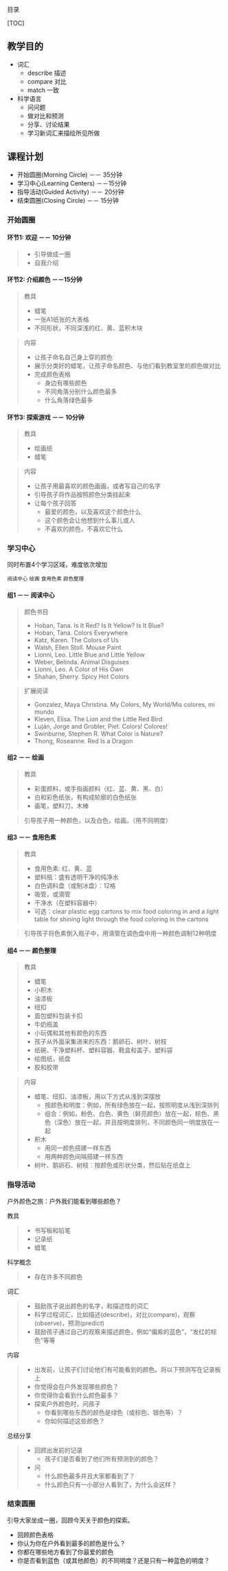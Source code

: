 目录

[TOC]

## 教学目的

- 词汇
  - describe 描述
  - compare 对比
  - match 一致
- 科学语言
  - 问问题
  - 做对比和预测
  - 分享、讨论结果
  - 学习新词汇来描绘所见所做





## 课程计划

- 开始圆圈(Morning Circle) －－ 35分钟
- 学习中心(Learning Centers) －－15分钟
- 指导活动(Guided Activity) －－ 20分钟
- 结束圆圈(Closing Circle) －－ 15分钟





### 开始圆圈

#### 环节1: 欢迎 －－ 10分钟

> - 引导做成一圈
> - 自我介绍



#### 环节2: 介绍颜色 －－15分钟

> 教具
>
> - 蜡笔
> - 一张A1纸张的大表格
> - 不同形状，不同深浅的红、黄、蓝积木块

> 内容
>
> - 让孩子命名自己身上穿的颜色
> - 展示分类好的蜡笔，让孩子命名颜色、与他们看到教室里的颜色做对比
> - 完成颜色表格
>   - 身边有哪些颜色
>   - 不同角落分别什么颜色最多
>   - 什么角落绿色最多



#### 环节3: 探索游戏 －－ 10分钟

> 教具
>
> - 绘画纸
> - 蜡笔

> 内容
>
> - 让孩子用最喜欢的颜色画画，或者写自己的名字
> - 引导孩子将作品按照颜色分类挂起来
> - 让每个孩子回答
>   - 最爱的颜色，以及喜欢这个颜色什么
>   - 这个颜色会让他想到什么事儿或人 
>   - 不喜欢的颜色，不喜欢它什么



### 学习中心

同时布置4个学习区域，难度依次增加

`阅读中心`  `绘画` `食用色素` `颜色整理`

#### 组1 －－ 阅读中心

> 颜色书目
>
> - Hoban, Tana. Is It Red? Is It Yellow? Is It Blue?
> - Hoban, Tana. Colors Everywhere
> - Katz, Karen. The Colors of Us
> - Walsh, Ellen Stoll. Mouse Paint
> - Lionni, Leo. Little Blue and Little Yellow
> - Weber, Belinda. Animal Disguises
> - Lionni, Leo. A Color of His Own
> - Shahan, Sherry. Spicy Hot Colors

> 扩展阅读
>
> - Gonzalez, Maya Christina. My Colors, My World/Mis colores, mi mundo
> - Kleven, Elisa. The Lion and the Little Red Bird
> - Luján, Jorge and Grobler, Piet. Colors! Colores!
> - Swinburne, Stephen R. What Color is Nature?
> - Thong, Roseanne. Red Is a Dragon



#### 组2 －－ 绘画

> 教具
>
> - 彩蛋颜料，或手指画颜料（红、蓝、黄、黑、白）
> - 白和彩色纸张，有构成轮廓的白色纸张
> - 画笔，塑料刀，木棒

> 引导孩子用一种颜色，以及白色，绘画。（用不同明度）



#### 组3 －－ 食用色素

> 教具
>
> - 食用色素: 红、黄、蓝
> - 塑料瓶：盛有透明干净的纯净水
> - 白色调料盘（或制冰盘）：12格
> - 吸管，或滴管
> - 干净水（在塑料容器中）
> - 可选：clear plastic egg cartons to mix food coloring in and a light table for shining light through the food coloring in the cartons

> 引导孩子将色素倒入瓶子中，用滴管在调色盘中用一种颜色调制12种明度



#### 组4 －－ 颜色整理

> 教具
>
> - 蜡笔
> - 小积木
> - 油漆板
> - 纽扣
> - 面包塑料包装卡扣
> - 牛奶瓶盖
> - 小玩偶和其他有颜色的东西
> - 孩子从外面采集进来的东西：鹅卵石、树叶、树枝
> - 纸碗、干净塑料杯、塑料容器、鞋盒和盖子、塑料袋
> - 绘图纸，纸盘
> - 胶和胶带

> 内容
>
> - 蜡笔、纽扣、油漆板，用以下方式从浅到深摆放
>   - 按颜色和明度：例如，所有绿色放在一起，按照明度从浅到深排列
>   - 组合：例如，粉色、白色、黄色（鲜亮颜色）放在一起，棕色、黑色（深色）放在一起，并且按明度排列，不同颜色同一明度放在一起
> - 积木
>   - 用同一颜色搭建一样东西
>   - 用两种颜色间隔搭建一样东西
> - 树叶、鹅卵石、树枝：按颜色或形状分类，然后贴在纸盘上



### 指导活动

户外颜色之旅：户外我们能看到哪些颜色？

教具

> - 书写板和铅笔
> - 记录纸
> - 蜡笔


科学概念

> - 存在许多不同颜色


词汇

> - 鼓励孩子说出颜色的名字，和描述性的词汇
> - 科学过程词汇，比如描述(describe)，对比(compare)，观察(observe)，预测(predict)
> - 鼓励孩子通过自己的观察来描述颜色，例如“偏紫的蓝色”，“发红的棕色”等等


内容

> - 出发前，让孩子们讨论他们有可能看到的颜色。将以下预测写在记录板上
> - 你觉得会在户外发现哪些颜色？
> - 你觉得你会看到什么颜色最多？
> - 探索户外颜色时，问孩子
>   - 你看到哪些东西的颜色是绿色（或棕色、银色等）？
>   - 你如何描述这些颜色？


总结分享

> - 回顾出发前的记录
>   - 孩子们是否看到了他们所有预测到的颜色？
> - 问
>   - 什么颜色最多并且大家都看到了？
>   - 什么颜色只有一小部分人看到了，为什么会这样？



### 结束圆圈

引导大家坐成一圈，回顾今天关于颜色的探索。

- 回顾颜色表格
- 你认为你在户外看到最多的颜色是什么？
- 你都在哪些地方看到了你最爱的颜色
- 你是否看到蓝色（或其他颜色）的不同明度？还是只有一种蓝色的明度？

